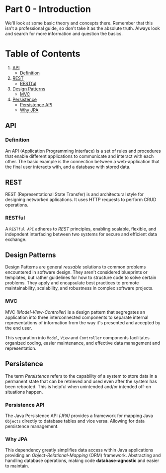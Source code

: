 # Part 0 - Introduction

We'll look at some basic theory and concepts there. Remember that this isn't a professional guide, so don't take it as the absolute truth. Always look and search for more information and question the basics.

# Table of Contents

1. [API](#api)
    - [Definition](#definition)
2. [REST](#rest)
    - [RESTful](#restful)
3. [Design Patterns](#design-patterns)
    - [MVC](#mvc)
4. [Persistence](#persistence)
    - [Persistence API](#persistence-api)
    - [Why JPA](#why-jpa)

## API

### Definition

An API (Application Programming Interface) is a set of rules and procedures that enable different applications to communicate and interact with each other.
The basic example is the connection between a web-application that the final user interacts with, and a database with stored data.


## REST

REST (Representational State Transfer) is and architectural style for designing networked aplications. It uses HTTP requests to perform CRUD operations.

### RESTful

A `RESTful API` adheres to *REST* principles, enabling scalable, flexible, and indepndent interfacing between two systems for secure and efficient data exchange.

## Design Patterns

Design Patterns are general *reusable* solutions to common problems encountered in software design. They aren't considered blueprints or templates, but rather guidelines for how to structure code to solve certain problems. They apply and encapsulate best practices to promote maintainability, scalability, and robustness in complex software projects.

### MVC

MVC *(Model-View-Controller)* is a design pattern that segregates an application into three interconnected components to separate internal representations of information from the way it's presented and accepted by the end user.

This separation into `Model`, `View` and `Controller` components facilitates organized coding, easier maintenance, and effective data management and representation.


## Persistence

The term *Persistence* refers to the capability of a system to store data in a permanent state that can be retrieved and used even after the system has been rebooted.
This is helpful when unintended and/or intended off-on situations happen.

### Persistence API

The Java Persistence API *(JPA)* provides a framework for mapping Java `Objects` directly to database tables and vice versa. Allowing for data persistence management.

### Why JPA

This dependency greatly simplifies data access within Java applications providing an *Object-Relational-Mapping* (ORM) framework. Abstracting and handling database operations, making code **database-agnostic** and easier to maintain.
